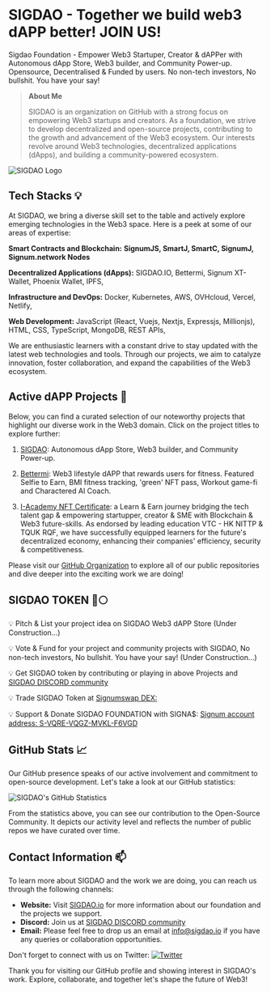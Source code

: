 # SIGDAO - Together we build web3 dAPP better! JOIN US! 

Sigdao Foundation - Empower Web3 Startuper, Creator & dAPPer with Autonomous dApp Store, Web3 builder, and Community Power-up.
Opensource, Decentralised & Funded by users. 
No non-tech investors, No bullshit. You have your say!

> **About Me**
> 
> SIGDAO is an organization on GitHub with a strong focus on empowering Web3 startups and creators. As a foundation, we strive to develop decentralized and open-source projects, contributing to the growth and advancement of the Web3 ecosystem. Our interests revolve around Web3 technologies, decentralized applications (dApps), and building a community-powered ecosystem.

![SIGDAO Logo](https://pbs.twimg.com/profile_images/1690982903273213952/R_lbVNMA_400x400.jpg)

## Tech Stacks 💡

At SIGDAO, we bring a diverse skill set to the table and actively explore emerging technologies in the Web3 space. Here is a peek at some of our areas of expertise:

**Smart Contracts and Blockchain:** **SignumJS, SmartJ, SmartC, SignumJ, Signum.network Nodes**

**Decentralized Applications (dApps):** SIGDAO.IO, Bettermi, Signum XT-Wallet, Phoenix Wallet, IPFS,

**Infrastructure and DevOps:** Docker, Kubernetes, AWS, OVHcloud, Vercel, Netlify,

**Web Development:** JavaScript (React, Vuejs, Nextjs, Expressjs, Millionjs), HTML, CSS, TypeScript, MongoDB, REST APIs,

We are enthusiastic learners with a constant drive to stay updated with the latest web technologies and tools. Through our projects, we aim to catalyze innovation, foster collaboration, and expand the capabilities of the Web3 ecosystem.

## Active dAPP Projects 🚀

Below, you can find a curated selection of our noteworthy projects that highlight our diverse work in the Web3 domain. Click on the project titles to explore further:

1. [SIGDAO](https://sigdao.io): Autonomous dApp Store, Web3 builder, and Community Power-up.

2. [Bettermi](https://bettermi.io): Web3 lifestyle dAPP that rewards users for fitness. Featured Selfie to Earn, BMI fitness tracking, 'green' NFT pass,  Workout game-fi and Charactered AI Coach.

3. [I-Academy NFT Certificate](https://www.signumart.io/profile/17748841132376126922): a Learn & Earn journey bridging the tech talent gap & empowering startupper, creator & SME with Blockchain & Web3 future-skills. As endorsed by leading education VTC - HK NITTP & TQUK RQF, we have successfully equipped learners for the future's decentralized economy, enhancing their companies' efficiency, security & competitiveness.

Please visit our [GitHub Organization](https://github.com/SIGDAO) to explore all of our public repositories and dive deeper into the exciting work we are doing!

## SIGDAO TOKEN 🚀🌕

💡 Pitch & List your project idea on SIGDAO Web3 dAPP Store (Under Construction...)

💡 Vote & Fund for your project and community projects with SIGDAO, No non-tech investors, No bullshit. You have your say! (Under Construction...)

💡 Get SIGDAO token by contributing or playing in above Projects and [SIGDAO DISCORD community](https://discord.gg/BF8NjfEd4Y)

💡 Trade SIGDAO Token at [Signumswap DEX:](https://www.signumswap.com/tokens/5453974739826751020)

💡 Support & Donate SIGDAO FOUNDATION with SIGNA$: [Signum account address: S-VQRE-VQGZ-MVKL-F6VGD](https://explorer.signum.network/address/15401014253724752620#)

## GitHub Stats 📈

Our GitHub presence speaks of our active involvement and commitment to open-source development. Let's take a look at our GitHub statistics:

![SIGDAO's GitHub Statistics](https://github-readme-stats.vercel.app/)

From the statistics above, you can see our contribution to the Open-Source Community. It depicts our activity level and reflects the number of public repos we have curated over time.

## Contact Information 📫

To learn more about SIGDAO and the work we are doing, you can reach us through the following channels:

- **Website:** Visit [SIGDAO.io](https://sigdao.io) for more information about our foundation and the projects we support.
- **Discord:** Join us at [SIGDAO DISCORD community](https://discord.gg/BF8NjfEd4Y)
- **Email:** Please feel free to drop us an email at info@sigdao.io if you have any queries or collaboration opportunities.

Don't forget to connect with us on Twitter: [![Twitter](https://img.shields.io/twitter/follow/sigdao_io?style=social)](https://twitter.com/sigdao_io)

Thank you for visiting our GitHub profile and showing interest in SIGDAO's work. Explore, collaborate, and together let's shape the future of Web3!
